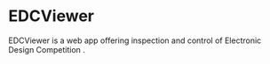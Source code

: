 # EDCViewer

EDCViewer is a web app offering inspection and control of Electronic Design Competition .
